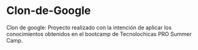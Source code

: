 # Clon-de-Google
Clon de google: Proyecto realizado con la intención de aplicar los conocimientos obtenidos en el bootcamp de Tecnolochicas PRO Summer Camp.
